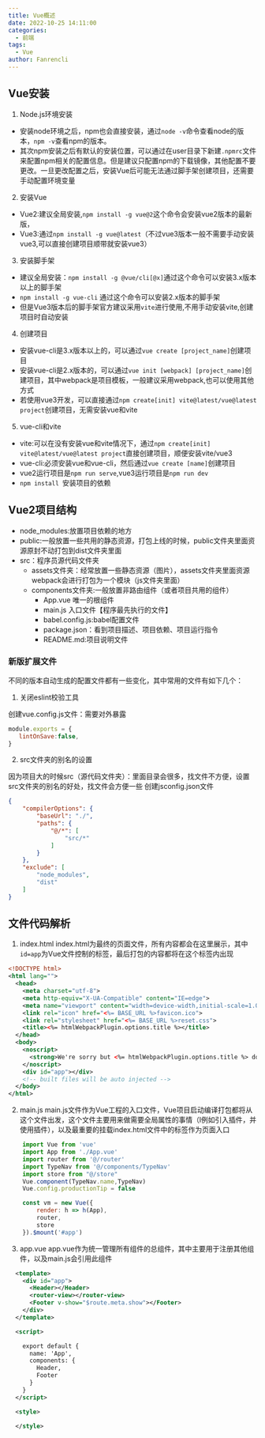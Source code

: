 ```yaml
---
title: Vue概述
date: 2022-10-25 14:11:00
categories:
  - 前端
tags:
  - Vue
author: Fanrencli
---
```


## Vue安装

1. Node.js环境安装
  - 安装node环境之后，npm也会直接安装，通过`node -v`命令查看node的版本，`npm -v`查看npm的版本。
  - 其次npm安装之后有默认的安装位置，可以通过在user目录下新建`.npmrc`文件来配置npm相关的配置信息。但是建议只配置npm的下载镜像，其他配置不要更改。一旦更改配置之后，安装Vue后可能无法通过脚手架创建项目，还需要手动配置环境变量
2. 安装Vue
  - Vue2:建议全局安装,`npm install -g vue@2`这个命令会安装vue2版本的最新版，
  - Vue3:通过`npm install -g vue@latest`（不过vue3版本一般不需要手动安装vue3,可以直接创建项目顺带就安装vue3）
3. 安装脚手架
  - 建议全局安装：`npm install -g @vue/cli[@x]`通过这个命令可以安装3.x版本以上的脚手架
  - `npm install -g vue-cli` 通过这个命令可以安装2.x版本的脚手架
  - 但是Vue3版本后的脚手架官方建议采用`vite`进行使用,不用手动安装vite,创建项目时自动安装
4. 创建项目
  - 安装vue-cli是3.x版本以上的，可以通过`vue create [project_name]`创建项目
  - 安装vue-cli是2.x版本的，可以通过`vue init [webpack] [project_name]`创建项目，其中webpack是项目模板，一般建议采用webpack,也可以使用其他方式
  - 若使用vue3开发，可以直接通过`npm create[init] vite@latest/vue@latest project`创建项目，无需安装vue和vite
5. vue-cli和vite
  - vite:可以在没有安装vue和vite情况下，通过`npm create[init] vite@latest/vue@latest project`直接创建项目，顺便安装vite/vue3
  - vue-cli:必须安装vue和vue-cli，然后通过`vue create [name]`创建项目
  - vue2运行项目是`npm run serve`,vue3运行项目是`npm run dev`
  - `npm install `安装项目的依赖

## Vue2项目结构

- node_modules:放置项目依赖的地方
- public:一般放置一些共用的静态资源，打包上线的时候，public文件夹里面资源原封不动打包到dist文件夹里面
- src：程序员源代码文件夹
    - assets文件夹：经常放置一些静态资源（图片），assets文件夹里面资源webpack会进行打包为一个模块（js文件夹里面）
    - components文件夹:一般放置非路由组件（或者项目共用的组件）
        - App.vue 唯一的根组件
        - main.js 入口文件【程序最先执行的文件】
        - babel.config.js:babel配置文件
        - package.json：看到项目描述、项目依赖、项目运行指令
        - README.md:项目说明文件

### 新版扩展文件

不同的版本自动生成的配置文件都有一些变化，其中常用的文件有如下几个：

1. 关闭eslint校验工具

创建vue.config.js文件：需要对外暴露

```js
module.exports = {
   lintOnSave:false,
}
```
2. src文件夹的别名的设置

因为项目大的时候src（源代码文件夹）：里面目录会很多，找文件不方便，设置src文件夹的别名的好处，找文件会方便一些
创建jsconfig.json文件

```json
{
    "compilerOptions": {
        "baseUrl": "./",
        "paths": {
            "@/*": [
                "src/*"
            ]
        }
    },
    "exclude": [
        "node_modules",
        "dist"
    ]
}
```

## 文件代码解析

1. index.html
index.html为最终的页面文件，所有内容都会在这里展示，其中`id=app`为Vue文件控制的标签，最后打包的内容都将在这个标签内出现
```xml
<!DOCTYPE html>
<html lang="">
  <head>
    <meta charset="utf-8">
    <meta http-equiv="X-UA-Compatible" content="IE=edge">
    <meta name="viewport" content="width=device-width,initial-scale=1.0">
    <link rel="icon" href="<%= BASE_URL %>favicon.ico">
    <link rel="stylesheet" href="<%= BASE_URL %>reset.css">
    <title><%= htmlWebpackPlugin.options.title %></title>
  </head>
  <body>
    <noscript>
      <strong>We're sorry but <%= htmlWebpackPlugin.options.title %> doesn't work properly without JavaScript enabled. Please enable it to continue.</strong>
    </noscript>
    <div id="app"></div>
    <!-- built files will be auto injected -->
  </body>
</html>

```
2. main.js
main.js文件作为Vue工程的入口文件，Vue项目启动编译打包都将从这个文件出发，这个文件主要用来做需要全局属性的事情（l例如引入插件，并使用插件），以及最重要的挂载index.html文件中的标签作为页面入口
```js
    import Vue from 'vue'
    import App from './App.vue'
    import router from '@/router'
    import TypeNav from '@/components/TypeNav'
    import store from "@/store"
    Vue.component(TypeNav.name,TypeNav)
    Vue.config.productionTip = false

    const vm = new Vue({
        render: h => h(App),
        router,
        store
    }).$mount('#app')
```
3. app.vue
app.vue作为统一管理所有组件的总组件，其中主要用于注册其他组件，以及main.js会引用此组件
```xml
  <template>
    <div id="app">
      <Header></Header>
      <router-view></router-view>
      <Footer v-show="$route.meta.show"></Footer>
    </div>
  </template>

  <script>

    export default {
      name: 'App',
      components: {
        Header,
        Footer
      }
    }
  </script>

  <style>

  </style>
```
